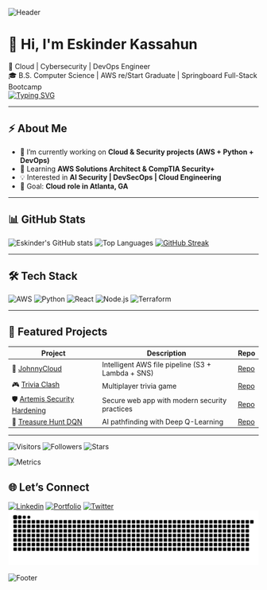 ![Header](https://capsule-render.vercel.app/api?type=waving&color=0:00c6ff,100:0072ff&height=200&section=header&text=Welcome%20to%20Eskinder's%20GitHub!&fontSize=40&fontColor=ffffff&animation=fadeIn&fontAlignY=35)
# 👋 Hi, I'm Eskinder Kassahun  

🚀 Cloud | Cybersecurity | DevOps Engineer  
🎓 B.S. Computer Science | AWS re/Start Graduate | Springboard Full-Stack Bootcamp  
[![Typing SVG](https://readme-typing-svg.herokuapp.com?font=Fira+Code&size=22&pause=1000&color=00C6FF&width=500&lines=Cloud+Engineer+☁️;DevOps+Engineer+⚙️;Cybersecurity+Learner+🔐;AI+Security+Explorer+🤖)](https://git.io/typing-svg)

---

## ⚡ About Me
- 🔭 I’m currently working on **Cloud & Security projects (AWS + Python + DevOps)**  
- 🌱 Learning **AWS Solutions Architect & CompTIA Security+**  
- 💡 Interested in **AI Security | DevSecOps | Cloud Engineering**  
- 🎯 Goal: **Cloud role in Atlanta, GA**  

---

## 📊 GitHub Stats

![Eskinder's GitHub stats](https://github-readme-stats.vercel.app/api?username=Eskinder185&show_icons=true&theme=tokyonight)
![Top Languages](https://github-readme-stats.vercel.app/api/top-langs/?username=Eskinder185&layout=compact&theme=tokyonight)
[![GitHub Streak](https://github-readme-streak-stats.herokuapp.com?user=Eskinder185&theme=tokyonight)](https://git.io/streak-stats)

---

## 🛠 Tech Stack
![AWS](https://img.shields.io/badge/AWS-FF9900?style=for-the-badge&logo=amazonaws&logoColor=white)
![Python](https://img.shields.io/badge/Python-3776AB?style=for-the-badge&logo=python&logoColor=white)
![React](https://img.shields.io/badge/React-20232A?style=for-the-badge&logo=react&logoColor=61DAFB)
![Node.js](https://img.shields.io/badge/Node.js-43853D?style=for-the-badge&logo=node.js&logoColor=white)
![Terraform](https://img.shields.io/badge/Terraform-844FBA?style=for-the-badge&logo=terraform&logoColor=white)

---

## 🚀 Featured Projects
| Project | Description | Repo |
|---------|-------------|------|
| 🧠 [JohnnyCloud](https://github.com/Eskinder185/JohnnyCloud) | Intelligent AWS file pipeline (S3 + Lambda + SNS) | [Repo](https://github.com/Eskinder185/JohnnyCloud) |
| 🎮 [Trivia Clash](https://github.com/Eskinder185/TriviaClash) | Multiplayer trivia game | [Repo](https://github.com/Eskinder185/TriviaClash) |
| 🛡 [Artemis Security Hardening](https://github.com/Eskinder185/Artemis-Security) | Secure web app with modern security practices | [Repo](https://github.com/Eskinder185/Artemis-Security) |
| 🤖 [Treasure Hunt DQN](https://github.com/Eskinder185/Pirate-Intelligent-Agent) | AI pathfinding with Deep Q-Learning | [Repo](https://github.com/Eskinder185/Pirate-Intelligent-Agent) |

---
![Visitors](https://komarev.com/ghpvc/?username=Eskinder185&style=for-the-badge&color=blue)
![Followers](https://img.shields.io/github/followers/Eskinder185?style=for-the-badge&logo=github&color=black)
![Stars](https://img.shields.io/github/stars/Eskinder185?style=for-the-badge&logo=github&color=yellow)

![Metrics](https://metrics.lecoq.io/Eskinder185?template=classic&isocalendar=1&languages=1&introduction=1&stars=1&activity=1&achievements=1&base=header%2C%20activity%2C%20community%2C%20repositories%2C%20metadata&base.indepth=false&base.hireable=false&config.timezone=America%2FNew_York)


## 🌐 Let’s Connect
[![Linkedin](https://img.shields.io/badge/LinkedIn-blue?style=for-the-badge&logo=linkedin)](https://linkedin.com/in/eskinder-kassahun)
[![Portfolio](https://img.shields.io/badge/Portfolio-000?style=for-the-badge&logo=github)](https://eskinder185.github.io/ePortfolio)
[![Twitter](https://img.shields.io/badge/Twitter-1DA1F2?style=for-the-badge&logo=twitter&logoColor=white)](https://twitter.com/)
![GitHub Snake](https://github.com/Eskinder185/Eskinder185/blob/output/github-contribution-grid-snake.svg)

![Footer](https://capsule-render.vercel.app/api?type=waving&color=0:0072ff,100:00c6ff&height=150&section=footer)

